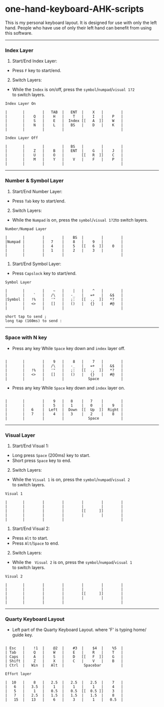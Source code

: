 # one-hand-keyboard-AHK-scripts

This is my personal keyboard layout. It is designed for use with only the left hand. People who have use of only their left hand can benefit from using this software.

---------------
### Index Layer
1. Start/End Index Layer:
- Press `F` key to start/end.
2. Switch Layers:
- While the `Index` is on/off, press the `symbol`/`numpad`/`visual 1?2`<br> to switch layers.
```
Index Layer On

|       |        |   TAB  |   ENT  |    X   |        |
|       |    Q   |    H   |    T   |    I   |    P   |
|       |    S   |    E   |  Index [[   A  ]]    W   |
|       |    N   |    L   |   BS   |    D   |    K   |
|       |        |        |                          |

Index Layer Off

|       |        |        |   BS   |        |        |
|       |    Z   |    B   |   ENT  |    G   |    J   |
|       |    U   |    O   |        [[   R  ]]    C   |
|       |    M   |    Y   |    V   |    F   |    P   |
|       |        |        |                          |
```
-------------------------
### Number & Symbol Layer
1. Start/End Number Layer:
- Press `Tab` key to start/end.
2. Switch Layers:
- While the `Numpad` is on, press the `symbol`/`visual 1?2`to switch layers.
```
Number/Numpad Layer 

|       |        |        |    BS  |        |        |
|Numpad |        |   7    |    8   |    9   |        |
|       |        |   4    |    5   [[   6  ]]    0   |
|       |        |   1    |    2   |    3   |        |
|       |        |        |                          |
```
1. Start/End Symbol Layer:
- Press `Capslock` key to start/end.
```
Symbol Layer

|       |        |    ~   |    |   |    ^   |        |
|       |    `   |   /\   |   -_   |   =+   |   &$   |
|Symbol |   !%   |   '"   |   ;:   [[  .,  ]]   *?   |
|       |   <>   |   []   |   ()   |   {}   |   #@   |
|       |        |        |                          |

short tap to send ;
long tap (160ms) to send :
```
--------------------
### Space with N key
- Press any key While `Space` key down and `index` layer off.
```

|       |        |    9   |    8   |    7   |        |
|       |        |   /\   |   -_   |   =+   |   &$   |
|       |   !%   |   '"   |   ;:   [[  .,  ]]   *?   |
|       |   <>   |   []   |   ()   |   {}   |   #@   |
|       |        |        |           Space          |
```
- Press any key While `Space` key down and `index` layer on.
```

|       |        |    9   |   8    |   7    |        |
|       |        |    5   |   1    |   0    |    9   |
|       |   6    |  Left  |  Down  [[  Up  ]]  Right |
|       |   7    |    4   |   3    |   2    |    8   |
|       |        |        |           Space          |
```
----------------
### Visual Layer
1. Start/End Visual 1:
- Long press `Space` (200ms) key to start.
- Short press `Space` key to end.
2. Switch Layers:
- While the `Visual 1` is on, press the `symbol`/`numpad`/`visual 2`<br> to switch layers.
```
Visual 1

|       |        |        |        |        |        |
|       |        |        |        |        |        |
|       |        |        |        [[      ]]        |
|       |        |        |        |        |        |
|       |        |        |                          |
```
1. Start/End Visual 2:
- Press `Alt` to start.
- Press `Alt`/`Space` to end.
2. Switch Layers:
- While the ` Visual 2` is on, press the `symbol`/`numpad`/`visual 1`<br> to switch layers.
```
Visual 2

|       |        |        |        |        |        |
|       |        |        |        |        |        |
|       |        |        |        [[      ]]        |
|       |        |        |        |        |        |
|       |        |        |                          |
```
--------------------------
### Quarty Keyboard Layout
- Left part of the Quarty Keyboard Layout. where 'F' is typing home/<br> guide key.
```

| Esc   |    !1  |    @2  |    #3  |    $4  |    %5  |
| Tab   |    Q   |    W   |    E   |    R   |    T   |
| Caps  |    A   |    S   |    D   [[   F  ]]    G   |
| Shift |    Z   |    X   |    C   |    V   |    B   |
| Ctrl  |   Win  |   Alt  |         Spacebar         |

Effort layer

|  10   |    8   |   2.5  |   2.5  |   2.5  |    7   |
|   6   |   3.5  |    1   |    1   |    1   |    4   |
|   5   |    1   |   0.5  |   0.5  [[  0.5 ]]    3   |
|   7   |   2.5  |   1.5  |   1.5  |   1.5  |    8   |
|   15  |   13   |    6   |    3   |    1   |   0.5  |
```
